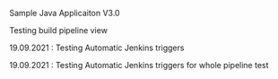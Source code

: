 
Sample Java Applicaiton V3.0

Testing build pipeline view

19.09.2021 : Testing Automatic Jenkins triggers

19.09.2021 : Testing Automatic Jenkins triggers for whole pipeline test
